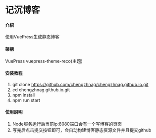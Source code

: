 # 记沉博客

#### 介紹
使用VuePress生成静态博客

#### 架構
VuePress
vuepress-theme-reco(主题)

#### 安裝教程

1.  git clone https://github.com/chengzhnag/chengzhnag.github.io.git
2.  cd chengzhnag.github.io.git
3.  npm install
4.  npm run start

#### 使用說明

1.  Node服务运行后当前ip:8080端口会有一个写博客的页面
2.  写完后点击提交按钮即可，会自动构建博客静态资源文件并且提交github


